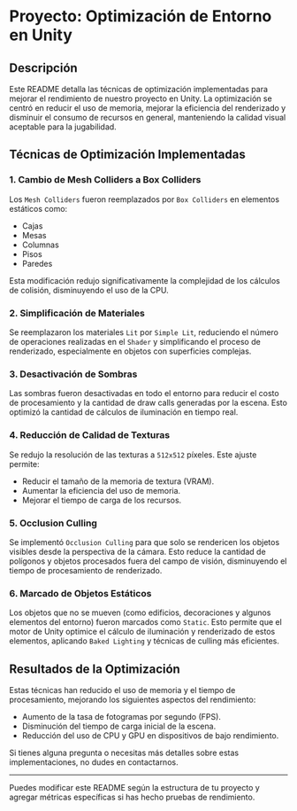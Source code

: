 # Proyecto: **Optimización de Entorno en Unity**

## Descripción
Este README detalla las técnicas de optimización implementadas para mejorar el rendimiento de nuestro proyecto en Unity. La optimización se centró en reducir el uso de memoria, mejorar la eficiencia del renderizado y disminuir el consumo de recursos en general, manteniendo la calidad visual aceptable para la jugabilidad.

## Técnicas de Optimización Implementadas

### 1. **Cambio de Mesh Colliders a Box Colliders**
Los `Mesh Colliders` fueron reemplazados por `Box Colliders` en elementos estáticos como:
- Cajas
- Mesas
- Columnas
- Pisos
- Paredes

Esta modificación redujo significativamente la complejidad de los cálculos de colisión, disminuyendo el uso de la CPU.

### 2. **Simplificación de Materiales**
Se reemplazaron los materiales `Lit` por `Simple Lit`, reduciendo el número de operaciones realizadas en el `Shader` y simplificando el proceso de renderizado, especialmente en objetos con superficies complejas.

### 3. **Desactivación de Sombras**
Las sombras fueron desactivadas en todo el entorno para reducir el costo de procesamiento y la cantidad de draw calls generadas por la escena. Esto optimizó la cantidad de cálculos de iluminación en tiempo real.

### 4. **Reducción de Calidad de Texturas**
Se redujo la resolución de las texturas a `512x512` píxeles. Este ajuste permite:
- Reducir el tamaño de la memoria de textura (VRAM).
- Aumentar la eficiencia del uso de memoria.
- Mejorar el tiempo de carga de los recursos.

### 5. **Occlusion Culling**
Se implementó `Occlusion Culling` para que solo se rendericen los objetos visibles desde la perspectiva de la cámara. Esto reduce la cantidad de polígonos y objetos procesados fuera del campo de visión, disminuyendo el tiempo de procesamiento de renderizado.

### 6. **Marcado de Objetos Estáticos**
Los objetos que no se mueven (como edificios, decoraciones y algunos elementos del entorno) fueron marcados como `Static`. Esto permite que el motor de Unity optimice el cálculo de iluminación y renderizado de estos elementos, aplicando `Baked Lighting` y técnicas de culling más eficientes.

## Resultados de la Optimización
Estas técnicas han reducido el uso de memoria y el tiempo de procesamiento, mejorando los siguientes aspectos del rendimiento:
- Aumento de la tasa de fotogramas por segundo (FPS).
- Disminución del tiempo de carga inicial de la escena.
- Reducción del uso de CPU y GPU en dispositivos de bajo rendimiento.


Si tienes alguna pregunta o necesitas más detalles sobre estas implementaciones, no dudes en contactarnos.

---

Puedes modificar este README según la estructura de tu proyecto y agregar métricas específicas si has hecho pruebas de rendimiento.
